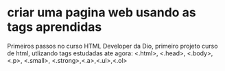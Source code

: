 # criar uma pagina web usando as tags aprendidas
Primeiros passos no curso HTML Developer da Dio,
primeiro projeto curso de html, utlizando tags estudadas ate agora: <.html>, <.head>, <.body>, <.p>, <.small>, <.strong>,<.a>,<.ul>,<.ol>
